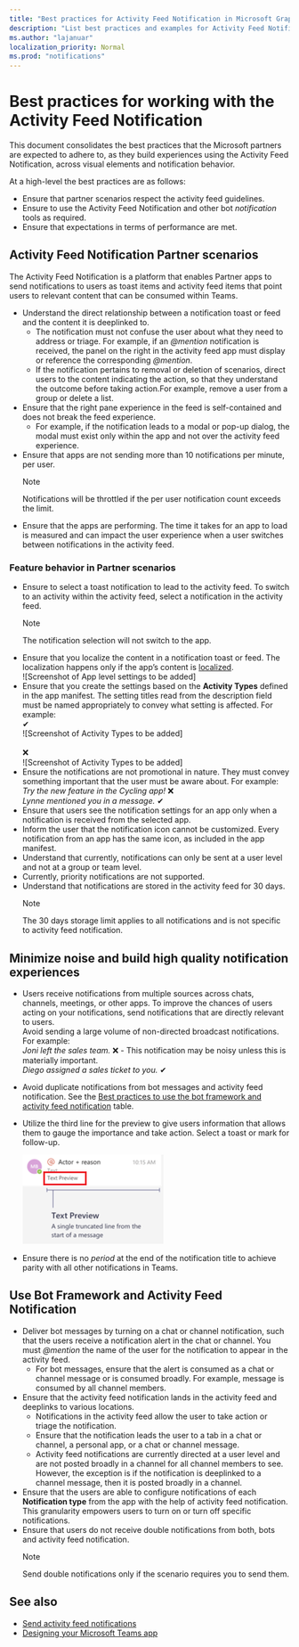 ```yaml
---
title: "Best practices for Activity Feed Notification in Microsoft Graph"
description: "List best practices and examples for Activity Feed Notification in Microsoft Graph"
ms.author: "lajanuar"
localization_priority: Normal
ms.prod: "notifications"
---
```


# Best practices for working with the Activity Feed Notification
This document consolidates the best practices that the Microsoft partners are expected to adhere to, as they build experiences using the Activity Feed Notification, across visual elements and notification behavior.

At a high-level the best practices are as follows:
* Ensure that partner scenarios respect the activity feed guidelines.
* Ensure to use the Activity Feed Notification and other bot *notification* tools as required. 
* Ensure that expectations in terms of performance are met.

## Activity Feed Notification Partner scenarios
The Activity Feed Notification is a platform that enables Partner apps to send notifications to users as toast items and activity feed items that point users to relevant content that can be consumed within Teams.
* Understand the direct relationship between a notification toast or feed and the content it is deeplinked to.
    * The notification must not confuse the user about what they need to address or triage. For example, if an *@mention* notification is received, the panel on the right in the activity feed app must display or reference the corresponding *@mention*.
    * If the notification pertains to removal or deletion of scenarios, direct users to the content indicating the action, so that they understand the outcome before taking action.For example, remove a user from a group or delete a list.
* Ensure that the right pane experience in the feed is self-contained and does not break the feed experience.
    * For example, if the notification leads to a modal or pop-up dialog, the modal must exist only within the app and not over the activity feed experience.
* Ensure that apps are not sending more than 10 notifications per minute, per user.
  >[!NOTE]
  >Notifications will be throttled if the per user notification count exceeds the limit.
* Ensure that the apps are performing. The time it takes for an app to load is measured and can impact the user experience when a user switches between notifications in the activity feed.

### Feature behavior in Partner scenarios
* Ensure to select a toast notification to lead to the activity feed. To switch to an activity within the activity feed, select a notification in the activity feed.
  >[!NOTE] 
  >The notification selection will not switch to the app.
* Ensure that you localize the content in a notification toast or feed. The localization happens only if the app’s content is [localized](/platform/concepts/build-and-test/apps-localization).<br/> ![Screenshot of App level settings to be added]
* Ensure that you create the settings based on the **Activity Types** defined in the app manifest. The setting titles read from the description field must be named appropriately to convey what setting is affected. For example:<br/> ✔ <br/>![Screenshot of Activity Types to be added]<br/><br/>❌<br/>![Screenshot of Activity Types to be added]
* Ensure the notifications are not promotional in nature. They must convey something important that the user must be aware about. For example:<br/>*Try the new feature in the Cycling app!* ❌<br/>*Lynne mentioned you in a message.* ✔
* Ensure that users see the notification settings for an app only when a notification is received from the selected app.
* Inform the user that the notification icon cannot be customized. Every notification from an app has the same icon, as included in the app manifest.
* Understand that currently, notifications can only be sent at a user level and not at a group or team level.
* Currently, priority notifications are not supported.
* Understand that notifications are stored in the activity feed for 30 days. 
  >[!NOTE]
  >The 30 days storage limit applies to all notifications and is not specific to activity feed notification.

## Minimize noise and build high quality notification experiences
* Users receive notifications from multiple sources across chats, channels, meetings, or other apps. To improve the chances of users acting on your notifications, send notifications that are directly relevant to users. <br/>Avoid sending a large volume of non-directed broadcast notifications. For example:</br> *Joni left the sales team.* ❌ - This notification may be noisy unless this is materially important.<br/>*Diego assigned a sales ticket to you.* ✔
* Avoid duplicate notifications from bot messages and activity feed notification. See the [Best practices to use the bot framework and activity feed notification](#use-bot-framework-and-activity-feed-notification) table.
* Utilize the third line for the preview to give users information that allows them to gauge the importance and take action. Select a toast or mark for follow-up.

  ![Notification text preview](../concepts/images/notification-preview.png)
* Ensure there is no *period* at the end of the notification title to achieve parity with all other notifications in Teams.

## Use Bot Framework and Activity Feed Notification
* Deliver bot messages by turning on a chat or channel notification, such that the users receive a notification alert in the chat or channel. You must *@mention* the name of the user for the notification to appear in the activity feed. 
    * For bot messages, ensure that the alert is consumed as a chat or channel message or is consumed broadly. For example, message is consumed by all channel members.
* Ensure that the activity feed notification lands in the activity feed and deeplinks to various locations.
   * Notifications in the activity feed allow the user to take action or triage the notification.
   * Ensure that the notification leads the user to a tab in a chat or channel, a personal app, or a chat or channel message.
   * Activity feed notifications are currently directed at a user level and are not posted broadly in a channel for all channel members to see. However, the exception is if the notification is deeplinked to a channel message, then it is posted broadly in a channel.
* Ensure that the users are able to configure notifications of each **Notification type** from the app with the help of activity feed notification. This granularity empowers users to turn on or turn off specific notifications.
* Ensure that users do not receive double notifications from both, bots and activity feed notification.
   >[!NOTE]
   >Send  double notifications only if the scenario requires you to send them.

## See also
* [Send activity feed notifications](teams-send-activityfeednotifications.md)
* [Designing your Microsoft Teams app](/platform/concepts/design/design-teams-app-overview)